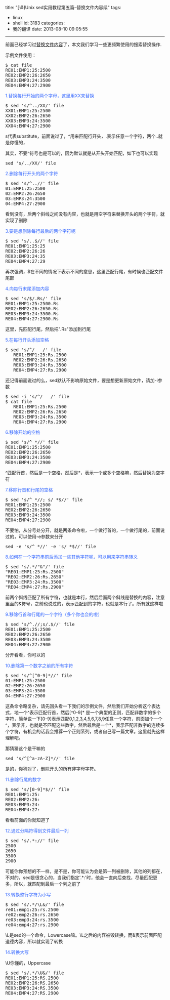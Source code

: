 title: "[译]Unix sed实用教程第五篇–替换文件内容续"
tags:
  - linux
  - shell
id: 3183
categories:
  - 我的翻译
date: 2013-08-10 09:05:55
---

前面已经学习过[替换文件内容](http://leaver.me/archives/3174.html)了，本文我们学习一些更频繁使用的搜索替换操作.

示例文件使用：
<pre>$ cat file
RE01:EMP1:25:2500
RE02:EMP2:26:2650
RE03:EMP3:24:3500
RE04:EMP4:27:2900</pre>
<span style="color: #3366ff;">1.替换每行开始的两个字母，这里用XX来替换</span>
<pre>$ sed 's/^../XX/' file
XX01:EMP1:25:2500
XX02:EMP2:26:2650
XX03:EMP3:24:3500
XX04:EMP4:27:2900</pre>
s代表substitute，前面说过了，^用来匹配行开头，.表示任意一个字符，两个..就是你懂的，

其实，不要^符号也是可以的，因为默认就是从开头开始匹配，如下也可以实现
<pre>sed 's/../XX/' file</pre>
<span style="color: #3366ff;">2.删除每行开头的两个字符</span>
<pre>$ sed 's/^..//' file
01:EMP1:25:2500
02:EMP2:26:2650
03:EMP3:24:3500
04:EMP4:27:2900</pre>
看到没有，后两个斜线之间没有内容，也就是用空字符来替换开头的两个字符，就实现了删除

<span style="color: #3366ff;">3.要是想删除每行最后的两个字符呢</span>
<pre>$ sed 's/..$//' file
RE01:EMP1:25:25
RE02:EMP2:26:26
RE03:EMP3:24:35
RE04:EMP4:27:29</pre>
再次强调，$在不同的情况下表示不同的意思，这里匹配行尾，有时候也匹配文件尾部

<span style="color: #3366ff;">4.向每行末尾添加内容</span>
<pre>$ sed 's/$/.Rs/' file
RE01:EMP1:25:2500.Rs
RE02:EMP2:26:2650.Rs
RE03:EMP3:24:3500.Rs
RE04:EMP4:27:2900.Rs</pre>
这里，先匹配行尾，然后把".Rs"添加到行尾

<span style="color: #3366ff;">5.在每行开头添加空格</span>
<pre>$ sed 's/^/   /' file
   RE01:EMP1:25:Rs.2500
   RE02:EMP2:26:Rs.2650
   RE03:EMP3:24:Rs.3500
   RE04:EMP4:27:Rs.2900</pre>
还记得前面说过的么，sed默认不影响原始文件，要是想更新原始文件，请加-i参数
<pre>$ sed -i 's/^/   /' file
$ cat file
   RE01:EMP1:25:Rs.2500
   RE02:EMP2:26:Rs.2650
   RE03:EMP3:24:Rs.3500
   RE04:EMP4:27:Rs.2900</pre>
<span style="color: #3366ff;">6.移除开始的空格</span>
<pre>$ sed 's/^ *//' file
RE01:EMP1:25:2500
RE02:EMP2:26:2650
RE03:EMP3:24:3500
RE04:EMP4:27:2900</pre>
^匹配行首，然后是一个空格，然后是*，表示一个或多个空格嘛，然后替换为空字符

<span style="color: #3366ff;">7.移除行首和行尾的空格</span>
<pre>$ sed 's/^ *//; s/ *$//' file
RE01:EMP1:25:2500
RE02:EMP2:26:2650
RE03:EMP3:24:3500
RE04:EMP4:27:2900</pre>
不要怕，从分号处分开，就是两条命令啦，一个做行首的，一个做行尾的，前面说过的，可以使用-e参数来分开
<pre>sed -e 's/^ *//' -e 's/ *$//' file</pre>
<span style="color: #3366ff;">8.如何在一个字符串前后添加一些其他字符呢，可以用来字符串转义</span>
<pre>$ sed 's/.*/"&amp;"/' file
"RE01:EMP1:25:Rs.2500"
"RE02:EMP2:26:Rs.2650"
"RE03:EMP3:24:Rs.3500"
"RE04:EMP4:27:Rs.2900"</pre>
前两个斜线匹配了所有字符，也就是本行，然后后面两个斜线是替换的内容，注意里面的&amp;符号，之前也说过的，表示匹配到的字符，也就是本行了。所有就这样啦

<span style="color: #3366ff;">9.移除行首和行尾的一个字符（多个你也会的啦）</span>
<pre>$ sed 's/^.//;s/.$//' file
RE01:EMP1:25:2500
RE02:EMP2:26:2650
RE03:EMP3:24:3500
RE04:EMP4:27:2900</pre>
分开看看，你可以的

<span style="color: #3366ff;">10.删除第一个数字之前的所有字符</span>
<pre>$ sed 's/^[^0-9]*//' file
01:EMP1:25:2500
02:EMP2:26:2650
03:EMP3:24:3500
04:EMP4:27:2900</pre>
这条命令略复杂，请先回头看一下我们的示例文件，然后我们开始分析这个表达式，地一个^表示匹配行首，然后[^0-9]* 是一个典型的正则，匹配非数字的多个字符，简单说一下[0-9]表示匹配0,1,2,3,4,5,6,7,8,9任意一个字符，前面加个一个^，表示非，也就是不匹配这些数字，然后最后是一个*，表示匹配非数字的连续多个字符，有机会的话我会推荐一个正则系列，或者自己写一篇文章。这里就先这样理解吧。

那猜猜这个是干嘛的
<pre>sed 's/^[^a-zA-Z]*//' file</pre>
是的，你猜对了，删除开头的所有非字母字符。

<span style="color: #3366ff;">11.删除行尾的数字</span>
<pre>$ sed 's/[0-9]*$//' file
RE01:EMP1:25:
RE02:EMP2:26:
RE03:EMP3:24:
RE04:EMP4:27:</pre>
看看前面的你就知道了

<span style="color: #3366ff;">12.通过分隔符得到文件最后一列</span>
<pre>$ sed 's/.*://' file
2500
2650
3500
2900</pre>
可能你你预想的不一样，是不是，你可能认为会是第一列被删除，其他的列都在，不对的，sed是很贪心的，当我们指定'.*:'时，他会一直向后查找，尽量匹配更多，所以，就匹配到最后一个列之前了

<span style="color: #3366ff;">13.转换整行字符为小写</span>
<pre>$ sed 's/.*/\L&amp;/' file
re01:emp1:25:rs.2500
re02:emp2:26:rs.2650
re03:emp3:24:rs.3500
re04:emp4:27:rs.2900</pre>
\L是sed的一个命令，Lowercase嘛。\L之后的内容被毁转换，而&amp;表示前面匹配道德内容，所以就实现了转换

<span style="color: #3366ff;">14.转换大写</span>

\U你懂的，Uppercase
<pre>$ sed 's/.*/\U&amp;/' file
RE01:EMP1:25:RS.2500
RE02:EMP2:26:RS.2650
RE03:EMP3:24:RS.3500
RE04:EMP4:27:RS.2900</pre>